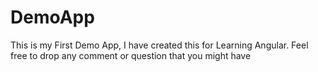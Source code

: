 # DemoApp
This is my First Demo App, I have created this for Learning Angular.
Feel free to drop any comment or question that you might have
